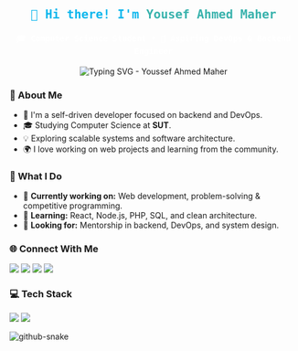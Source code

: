 <!-- 👋 Welcome Section -->
<h2 align="center" style="color:#0db7ed; font-family:'Fira Code', monospace;">
  👋 Hi there! I'm <span style="color:#38B2AC;">Yousef Ahmed Maher</span>
</h2>
<h4 align="center" style="color:#ffffff; font-family:'Fira Code', monospace;">
  🎓 Computer Science Student • 🚀 Aspiring DevOps & Backend Engineer
</h4>

<!-- Typing Animation -->
<p align="center">
  <img src="https://readme-typing-svg.demolab.com/?lines=Youssef+Ahmed+Maher;Computer+Science+Student;Backend+%26+DevOps+Enthusiast!&font=Fira%20Code&center=true&width=500&height=50&duration=4000&pause=1000" alt="Typing SVG - Youssef Ahmed Maher">
</p>

<!-- About Me Section -->
<h3>💫 About Me</h3>

<ul>
  <li>🔧 I'm a self-driven developer focused on backend and DevOps.</li>
  <li>🎓 Studying Computer Science at <strong>SUT</strong>.</li>
  <li>💡 Exploring scalable systems and software architecture.</li>
  <li>🌍 I love working on web projects and learning from the community.</li>
</ul>

<!-- What I Do Section -->
<h3>🌟 What I Do</h3>

<ul>
  <li>🔹 <strong>Currently working on:</strong> Web development, problem-solving & competitive programming.</li>
  <li>🌱 <strong>Learning:</strong> React, Node.js, PHP, SQL, and clean architecture.</li>
  <li>🤝 <strong>Looking for:</strong> Mentorship in backend, DevOps, and system design.</li>
</ul>

<!-- Social Links -->
<h3>🌐 Connect With Me</h3>
<p align="left">
  <a href="https://linkedin.com/in/yousef-ahmed-maher-272275279" target="_blank"><img src="https://img.shields.io/badge/LinkedIn-%230077B5.svg?style=for-the-badge&logo=linkedin&logoColor=white"/></a>
  <a href="https://discord.gg/https://discord.com/channels/1337883172515483788/1337883174734401558" target="_blank"><img src="https://img.shields.io/badge/Discord-%237289DA.svg?style=for-the-badge&logo=discord&logoColor=white"/></a>
  <a href="https://www.reddit.com/user/Live-Sky8448/" target="_blank"><img src="https://img.shields.io/badge/Reddit-%23FF4500.svg?style=for-the-badge&logo=reddit&logoColor=white"/></a>
  <a href="https://www.youtube.com/@GooAhmed11" target="_blank"><img src="https://img.shields.io/badge/YouTube-%23FF0000.svg?style=for-the-badge&logo=youtube&logoColor=white"/></a>
</p>

<!-- Tech Stack Section -->
<h3>💻 Tech Stack</h3>
<p>
  <!-- Keep your original badge code here -->
  <!-- Example: -->
  <img src="https://img.shields.io/badge/react-%2320232a.svg?style=for-the-badge&logo=react&logoColor=%2361DAFB"/>
  <img src="https://img.shields.io/badge/node.js-6DA55F?style=for-the-badge&logo=node.js&logoColor=white"/>
  <!-- ... Add the rest of your stack as you had them -->
</p>

<!-- GitHub Snake Contribution Animation -->
<picture>
  <source media="(prefers-color-scheme: dark)" srcset="https://raw.githubusercontent.com/tobiasmeyhoefer/tobiasmeyhoefer/output/github-snake-dark.svg" />
  <source media="(prefers-color-scheme: light)" srcset="https://raw.githubusercontent.com/tobiasmeyhoefer/tobiasmeyhoefer/output/github-snake.svg" />
  <img alt="github-snake" src="https://raw.githubusercontent.com/tobiasmeyhoefer/tobiasmeyhoefer/output/github-snake.svg" />
</picture>
